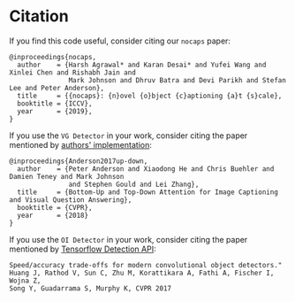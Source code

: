 Citation
========

If you find this code useful, consider citing our `nocaps` paper:

```text
@inproceedings{nocaps,
  author    = {Harsh Agrawal* and Karan Desai* and Yufei Wang and Xinlei Chen and Rishabh Jain and
               Mark Johnson and Dhruv Batra and Devi Parikh and Stefan Lee and Peter Anderson},
  title     = {{nocaps}: {n}ovel {o}bject {c}aptioning {a}t {s}cale},
  booktitle = {ICCV},
  year      = {2019},
}
```

If you use the `VG Detector` in your work, consider citing the paper mentioned by [authors' implementation](https://www.github.com/peteanderson80/bottom-up-attention):

```text
@inproceedings{Anderson2017up-down,
  author    = {Peter Anderson and Xiaodong He and Chris Buehler and Damien Teney and Mark Johnson
               and Stephen Gould and Lei Zhang},
  title     = {Bottom-Up and Top-Down Attention for Image Captioning and Visual Question Answering},
  booktitle = {CVPR},
  year      = {2018}
}
```

If you use the `OI Detector` in your work, consider citing the paper mentioned by [Tensorflow Detection API](https://github.com/tensorflow/models/tree/master/research/object_detection):

```text
Speed/accuracy trade-offs for modern convolutional object detectors."
Huang J, Rathod V, Sun C, Zhu M, Korattikara A, Fathi A, Fischer I, Wojna Z,
Song Y, Guadarrama S, Murphy K, CVPR 2017
```

